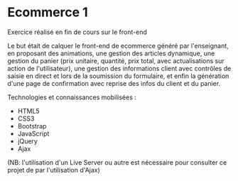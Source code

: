 # Ecommerce 1
Exercice réalisé en fin de cours sur le front-end

Le but était de calquer le front-end de ecommerce généré par l'enseignant, en proposant des animations, une gestion des articles dynamique, une gestion du panier (prix unitaire, quantité, prix total, avec actualisations sur action de l'utilisateur), une gestion des informations client avec contrôles de saisie en direct et lors de la soumission du formulaire, et enfin la génération d'une page de confirmation avec reprise des infos du client et du panier.

Technologies et connaissances mobilisées :
- HTML5
- CSS3
- Bootstrap
- JavaScript
- jQuery
- Ajax

(NB: l'utilisation d'un Live Server ou autre est nécessaire pour consulter ce projet de par l'utilisation d'Ajax)